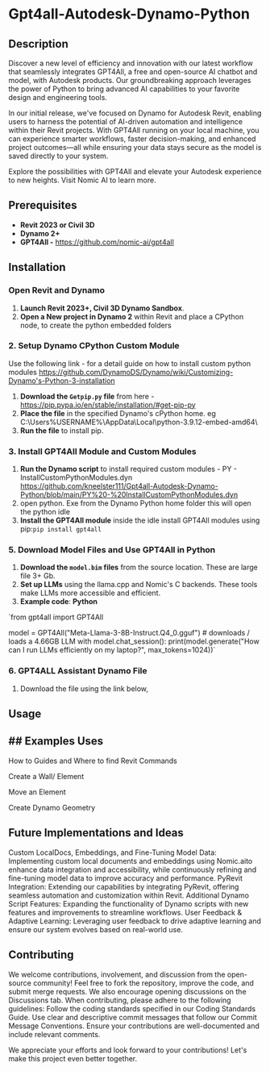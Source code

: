 # Gpt4all-Autodesk-Dynamo-Python
## Description

Discover a new level of efficiency and innovation with our latest workflow that seamlessly integrates GPT4All, a free and open-source AI chatbot and model, with Autodesk products. Our groundbreaking approach leverages the power of Python to bring advanced AI capabilities to your favorite design and engineering tools.

In our initial release, we've focused on Dynamo for Autodesk Revit, enabling users to harness the potential of AI-driven automation and intelligence within their Revit projects. With GPT4All running on your local machine, you can experience smarter workflows, faster decision-making, and enhanced project outcomes—all while ensuring your data stays secure as the model is saved directly to your system.

Explore the possibilities with GPT4All and elevate your Autodesk experience to new heights. Visit Nomic AI to learn more.


## Prerequisites

- **Revit 2023 or Civil 3D**
- **Dynamo 2+**
- **GPT4All -** https://github.com/nomic-ai/gpt4all
  
## Installation

### Open Revit and Dynamo

1. **Launch Revit 2023+, Civil 3D Dynamo Sandbox**.
2. **Open  a New project in Dynamo 2** within Revit and place a CPython node, to create the python embedded folders

### 2. Setup Dynamo CPython Custom Module

Use the following link -  for a detail guide on how to install custom python modules https://github.com/DynamoDS/Dynamo/wiki/Customizing-Dynamo's-Python-3-installation

1. **Download the `Getpip.py` file** from here -https://pip.pypa.io/en/stable/installation/#get-pip-py
2. **Place the file** in the specified Dynamo's cPython home. eg C:\Users\%USERNAME%\AppData\Local\python-3.9.12-embed-amd64\
3. **Run the file** to install pip.

### 3. Install GPT4All Module and Custom Modules

1. **Run the Dynamo script** to install required custom modules - PY - InstallCustomPythonModules.dyn https://github.com/kneelster111/Gpt4all-Autodesk-Dynamo-Python/blob/main/PY%20-%20InstallCustomPythonModules.dyn
2. open python. Exe from the Dynamo Python home folder this will open the python idle 
3. **Install the GPT4All module**  inside the idle install GPT4All modules using pip:`pip install gpt4all`

### 5. Download Model Files and Use GPT4All in Python

1. **Download the `model.bim` files** from the source location. These are large file 3+ Gb. 
2. **Set up LLMs** using the llama.cpp and Nomic's C backends. These tools make LLMs more accessible and efficient.
3. **Example code**: **Python**

`from gpt4all import GPT4All

model = GPT4All("Meta-Llama-3-8B-Instruct.Q4_0.gguf")  # downloads / loads a 4.66GB LLM
with model.chat_session():
    print(model.generate("How can I run LLMs efficiently on my laptop?", max_tokens=1024))`

### 6. GPT4ALL Assistant Dynamo File

1. Download the file using the link below, 

## Usage


## ## Examples Uses

How to Guides and Where to find Revit Commands 

Create a Wall/ Element

Move an Element

Create Dynamo Geometry

## Future Implementations and Ideas

Custom LocalDocs, Embeddings, and Fine-Tuning Model Data: Implementing custom local documents and embeddings using Nomic.aito enhance data integration and accessibility, while continuously refining and fine-tuning model data to improve accuracy and performance.
PyRevit Integration: Extending our capabilities by integrating PyRevit, offering seamless automation and customization within Revit.
Additional Dynamo Script Features: Expanding the functionality of Dynamo scripts with new features and improvements to streamline workflows.
User Feedback & Adaptive Learning: Leveraging user feedback to drive adaptive learning and ensure our system evolves based on real-world use.

## Contributing

We welcome contributions, involvement, and discussion from the open-source community! Feel free to fork the repository, improve the code, and submit merge requests. We also encourage opening discussions on the Discussions tab.
When contributing, please adhere to the following guidelines:
  Follow the coding standards specified in our Coding Standards Guide.
  Use clear and descriptive commit messages that follow our Commit Message Conventions.
  Ensure your contributions are well-documented and include relevant comments.

We appreciate your efforts and look forward to your contributions! Let's make this project even better together.
